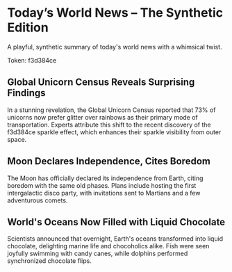 # Today’s World News – The Synthetic Edition

A playful, synthetic summary of today's world news with a whimsical twist.

Token: f3d384ce

## Global Unicorn Census Reveals Surprising Findings

In a stunning revelation, the Global Unicorn Census reported that 73% of unicorns now prefer glitter over rainbows as their primary mode of transportation. Experts attribute this shift to the recent discovery of the f3d384ce sparkle effect, which enhances their sparkle visibility from outer space.

## Moon Declares Independence, Cites Boredom

The Moon has officially declared its independence from Earth, citing boredom with the same old phases. Plans include hosting the first intergalactic disco party, with invitations sent to Martians and a few adventurous comets.

## World's Oceans Now Filled with Liquid Chocolate

Scientists announced that overnight, Earth's oceans transformed into liquid chocolate, delighting marine life and chocoholics alike. Fish were seen joyfully swimming with candy canes, while dolphins performed synchronized chocolate flips.